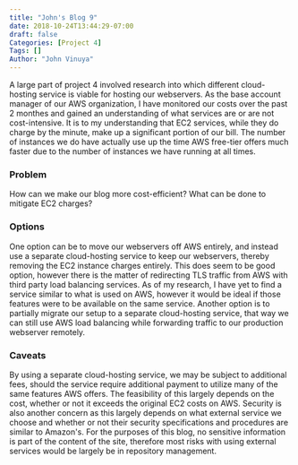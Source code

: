 ```yaml
---
title: "John's Blog 9"
date: 2018-10-24T13:44:29-07:00
draft: false
Categories: [Project 4]
Tags: []
Author: "John Vinuya"
---
```

A large part of project 4 involved research into which different cloud-hosting service is viable for hosting our webservers. As the base account manager of our AWS organization, I have monitored our costs over the past 2 monthes and gained an understanding of what services are or are not cost-intensive. It is to my understanding that EC2 services, while they do charge by the minute, make up a significant portion of our bill. The number of instances we do have actually use up the time AWS free-tier offers much faster due to the number of instances we have running at all times.
### Problem ###
How can we make our blog more cost-efficient?
What can be done to mitigate EC2 charges? 
### Options ###
One option can be to move our webservers off AWS entirely, and instead use a separate cloud-hosting service to keep our webservers, thereby removing the EC2 instance charges entirely. This does seem to be good option, however there is the matter of redirecting TLS traffic from AWS with third party load balancing services. As of my research, I have yet to find a service similar to what is used on AWS, however it would be ideal if those features were to be available on the same service. 
Another option is to partially migrate our setup to a separate cloud-hosting service, that way we can still use AWS load balancing while forwarding traffic to our production webserver remotely.
### Caveats ###
By using a separate cloud-hosting service, we may be subject to additional fees, should the service require additional payment to utilize many of the same features AWS offers. The feasibility of this largely depends on the cost, whether or not it exceeds the original EC2 costs on AWS. 
Security is also another concern as this largely depends on what external service we choose and whether or not their security specifications and procedures are similar to Amazon's. For the purposes of this blog, no sensitive information is part of the content of the site, therefore most risks with using external services would be largely be in repository management.